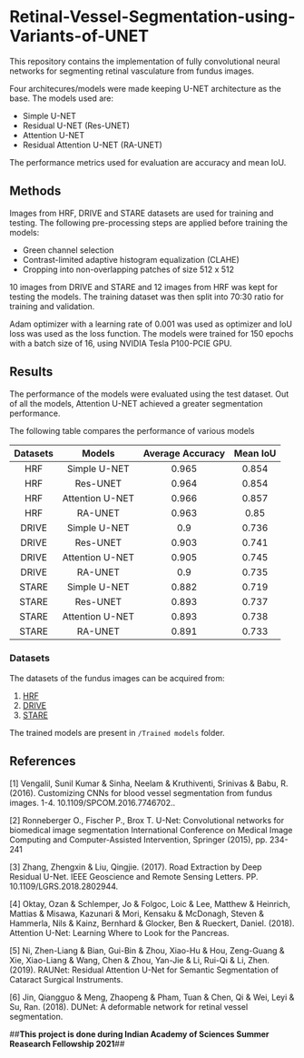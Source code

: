 # Retinal-Vessel-Segmentation-using-Variants-of-UNET



This repository contains the implementation of fully convolutional neural networks for segmenting retinal vasculature from fundus images.

Four architecures/models were made keeping U-NET architecture as the base.
The models used are:
- Simple U-NET
- Residual U-NET (Res-UNET)
- Attention U-NET
- Residual Attention U-NET (RA-UNET)

The performance metrics used for evaluation are accuracy and mean IoU.


## Methods
Images from HRF, DRIVE and STARE datasets are used for training and testing. The following pre-processing steps are applied before training the models:
- Green channel selection
- Contrast-limited adaptive histogram equalization (CLAHE)
- Cropping into non-overlapping patches of size 512 x 512

10 images from DRIVE and STARE and 12 images from HRF was kept for testing the models. The training dataset was then split into 70:30 ratio for training and validation.

Adam optimizer with a learning rate of 0.001 was used as optimizer and IoU loss was used as the loss function. The models were trained for 150 epochs with a batch size of 16, using NVIDIA Tesla P100-PCIE GPU. 

## Results
The performance of the models were evaluated using the test dataset.
Out of all the models, Attention U-NET achieved a greater segmentation performance. 


The following table compares the performance of various models

| **Datasets** |    **Models**    | **Average Accuracy**| **Mean IoU**|
|:------------:|:----------------:|:-------------------:|:-----------:|
| HRF          | Simple U-NET     | 0.965               |0.854        |
| HRF          | Res-UNET         | 0.964               |0.854        |
| HRF          | Attention U-NET  | 0.966               |0.857        |
| HRF          | RA-UNET          | 0.963               |0.85         |
| DRIVE        | Simple U-NET     | 0.9                 |0.736        |
| DRIVE        | Res-UNET         | 0.903               |0.741        |
| DRIVE        | Attention U-NET  | 0.905               |0.745        |
| DRIVE        | RA-UNET          | 0.9                 |0.735        |
| STARE        | Simple U-NET     | 0.882               |0.719        |
| STARE        | Res-UNET         | 0.893               |0.737        |
| STARE        | Attention U-NET  | 0.893               |0.738        |
| STARE        | RA-UNET          | 0.891               |0.733        |



### Datasets
The datasets of the fundus images can be acquired from:
1. [HRF](https://www5.cs.fau.de/research/data/fundus-images/)
2. [DRIVE](http://www.isi.uu.nl/Research/Databases/DRIVE/)
3. [STARE](https://cecas.clemson.edu/~ahoover/stare/)

The trained models are present in `/Trained models` folder.



## References

[1] Vengalil, Sunil Kumar & Sinha, Neelam & Kruthiventi, Srinivas & Babu, R. (2016). Customizing CNNs for blood vessel segmentation from fundus images. 1-4. 10.1109/SPCOM.2016.7746702..

[2] Ronneberger O., Fischer P., Brox T. U-Net: Convolutional networks for biomedical image segmentation International Conference on Medical Image Computing and Computer-Assisted Intervention, Springer (2015), pp. 234-241

[3] Zhang, Zhengxin & Liu, Qingjie. (2017). Road Extraction by Deep Residual U-Net. IEEE Geoscience and Remote Sensing Letters. PP. 10.1109/LGRS.2018.2802944.

[4] Oktay, Ozan & Schlemper, Jo & Folgoc, Loic & Lee, Matthew & Heinrich, Mattias & Misawa, Kazunari & Mori, Kensaku & McDonagh, Steven & Hammerla, Nils & Kainz, Bernhard & Glocker, Ben & Rueckert, Daniel. (2018). Attention U-Net: Learning Where to Look for the Pancreas.

[5] Ni, Zhen-Liang & Bian, Gui-Bin & Zhou, Xiao-Hu & Hou, Zeng-Guang & Xie, Xiao-Liang & Wang, Chen & Zhou, Yan-Jie & Li, Rui-Qi & Li, Zhen. (2019). RAUNet: Residual Attention U-Net for Semantic Segmentation of Cataract Surgical Instruments.

[6] Jin, Qiangguo & Meng, Zhaopeng & Pham, Tuan & Chen, Qi & Wei, Leyi & Su, Ran. (2018). DUNet: A deformable network for retinal vessel segmentation.



##**This project is done during Indian Academy of Sciences Summer Reasearch Fellowship 2021**##

